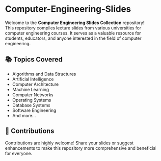 # Computer-Engineering-Slides


Welcome to the **Computer Engineering Slides Collection** repository!  
This repository compiles lecture slides from various universities for computer engineering courses. It serves as a valuable resource for students, educators, and anyone interested in the field of computer engineering.  

## 📚 Topics Covered  
- Algorithms and Data Structures  
- Artificial Intelligence  
- Computer Architecture  
- Machine Learning  
- Computer Networks  
- Operating Systems  
- Database Systems  
- Software Engineering  
- And more...  

## 🌟 Contributions  
Contributions are highly welcome! Share your slides or suggest enhancements to make this repository more comprehensive and beneficial for everyone.  


